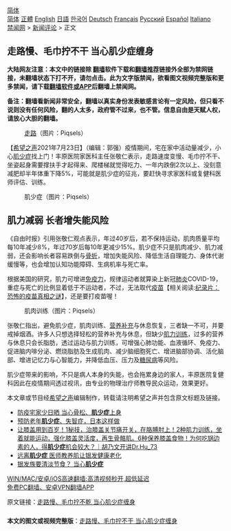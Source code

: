  <!-- 面包屑导航 --> <div class="breadcrumb"><!-- GTranslate: https://gtranslate.io/ -->  <div class="switcher notranslate">  <div class="selected">  <a href="#" onclick="return false;"> 简体</a>  </div>  <div class="option">  <a href="https://www.bannedbook.org" onclick="doGTranslate('zh-CN|zh-CN');jQuery('div.switcher div.selected a').html(jQuery(this).html());return false;" title="简体中文" class="nturl selected"> 简体</a>  <a href="https://www.bannedbook.org/zh-tw/" onclick="doGTranslate('zh-CN|zh-TW');jQuery('div.switcher div.selected a').html(jQuery(this).html());return false;" title="繁體中文" class="nturl"> 正體</a>  <a href="https://www.bannedbook.org/en/" onclick="doGTranslate('zh-CN|en');jQuery('div.switcher div.selected a').html(jQuery(this).html());return false;" title="English" class="nturl"> English</a>  <a href="https://www.bannedbook.org/ja/" onclick="doGTranslate('zh-CN|ja');jQuery('div.switcher div.selected a').html(jQuery(this).html());return false;" title="日本語" class="nturl"> 日語</a>  <a href="https://www.bannedbook.org/ko/" onclick="doGTranslate('zh-CN|ko');jQuery('div.switcher div.selected a').html(jQuery(this).html());return false;" title="한국어" class="nturl"> 한국어</a>  <a href="https://www.bannedbook.org/de/" onclick="doGTranslate('zh-CN|de');jQuery('div.switcher div.selected a').html(jQuery(this).html());return false;" title="Deutsch" class="nturl"> Deutsch</a>  <a href="https://www.bannedbook.org/fr/" onclick="doGTranslate('zh-CN|fr');jQuery('div.switcher div.selected a').html(jQuery(this).html());return false;" title="Français" class="nturl"> Français</a>  <a href="https://www.bannedbook.org/ru/" onclick="doGTranslate('zh-CN|ru');jQuery('div.switcher div.selected a').html(jQuery(this).html());return false;" title="Русский" class="nturl"> Русский</a>  <a href="https://www.bannedbook.org/es/" onclick="doGTranslate('zh-CN|es');jQuery('div.switcher div.selected a').html(jQuery(this).html());return false;" title="Español" class="nturl"> Español</a>  <a href="https://www.bannedbook.org/it/" onclick="doGTranslate('zh-CN|it');jQuery('div.switcher div.selected a').html(jQuery(this).html());return false;" title="Italiano" class="nturl"> Italiano</a>  </div>  </div>      <div class='breadcrumb-sub'><!-- Breadcrumb NavXT 6.3.0 --> <a href="https://www.bannedbook.org/" class="home">禁闻网</a> &gt; <a href="https://www.bannedbook.org/bnews/comments/" class="category">新闻评论</a> &gt; 正文</div></div><h2>走路慢、毛巾拧不干 当心肌少症缠身</h2> <p class="notice"><b>大陆网友注意：本文中的链接除 <a href="https://github.com/bannedbook/fanqiang" >翻墙</a>软件下载和<a href="https://github.com/killgcd/justmysocks/blob/master/README.md">翻墙推荐</a>链接外全部为禁网链接，未翻墙状态下打不开，请勿点击。此为文字版禁闻，欲看图文视频完整版和更多禁闻，请下载<a href="https://github.com/bannedbook/fanqiang">翻墙软件或APP</a>后翻墙上禁闻网。</p><p>备注：翻墙看新闻非常安全，翻墙以真实身份发表敏感言论有一定风险，但只看不说则没有任何风险，翻的人太多，政府管不过来，也不管。信息自由是天赋人权，请放心大胆的翻墙。</b></p>  <div class="entry"> <figure> <p><figcaption><a href="https://www.bannedbook.org/bnews/tag/%E8%B5%B0%E8%B7%AF/" class="st_tag internal_tag" rel="tag" title="标签 走路 下的日志">走路</a>（图片：Piqsels）     </figcaption></figure> <p>【<span class='wp_keywordlink_affiliate'><a href="https://www.soundofhope.org" title="希望之声" target="_blank">希望之声</a></span>2021年7月23日】（编辑：郭强）疫情期间，宅在家中活动量减少，小心<a href="https://www.bannedbook.org/bnews/tag/%E8%82%8C%E5%B0%91%E7%97%87/" class="st_tag internal_tag" rel="tag" title="标签 肌少症 下的日志">肌少症</a>找上门！丰原医院家医科主任张敬仁表示，走路速度变慢、毛巾拧不干、坐姿起身需要撑扶手才起得来、爬楼梯就觉得吃力、一年内跌倒2次以上、没刻意减肥却半年体重下降5%，可能就是肌少症的征兆，要赶快寻求家医科或复健科医师评估、训练。</p> <figure><figcaption>肌少症（图片：Piqsels）</figcaption></figure> <h2>肌力减弱 长者增失能风险</h2> <p>《自由时报》引用张敬仁观点表示，年过40岁后，若不保持运动，肌肉质量平均每10年减少8%，年过70岁后每10年更减少15%。肌少症不只是肌肉减少、肌力减弱，还会影响长者容易跌倒与<a href="https://www.bannedbook.org/bnews/tag/%E9%AA%A8%E6%8A%98/" class="st_tag internal_tag" rel="tag" title="标签 骨折 下的日志">骨折</a>，增加失能风险、降低生活自理能力、身体代谢缓慢等，也会增加认知功能障碍、生病机率与死亡率。</p>  <p>根据美国的研究，肌力可增进<a href="https://www.bannedbook.org/bnews/tag/%E5%85%8D%E7%96%AB%E5%8A%9B/" class="st_tag internal_tag" rel="tag" title="标签 免疫力 下的日志">免疫力</a>，规律运动者就算染上新冠<a href="https://www.bannedbook.org/bnews/tag/%e8%82%ba%e7%82%8e/" class="st_tag internal_tag" rel="tag" title="标签 肺炎 下的日志">肺炎</a>COVID-19，重症与死亡的比例显着低于不运动者，不过，无法取代<span class='wp_keywordlink'><a href="https://www.bannedbook.org/bnews/tculture/20160630/551027.html" title="疫苗" target="_blank">疫苗</a></span>【相关阅读:<a href='https://www.bannedbook.org/bnews/topimagenews/20180408/925060.html' target='_blank'>纪录片：恐怖的疫苗真相之谜</a>】，还是要打疫苗喔！</p> <figure><figcaption>肌肉训练（图片：Piqsels）</figcaption></figure> <p>张敬仁指出，避免肌少症，肌肉训练、<a href="https://www.bannedbook.org/bnews/tag/%E8%90%A5%E5%85%BB%E8%A1%A5%E5%85%85/" class="st_tag internal_tag" rel="tag" title="标签 营养补充 下的日志">营养补充</a>与休息恢复，三者缺一不可，并要戒掉烟酒。许多人只想选择轻松的营养补充与休息，但缺少<a href="https://www.bannedbook.org/bnews/tag/%E8%82%8C%E5%8A%9B%E8%AE%AD%E7%BB%83/" class="st_tag internal_tag" rel="tag" title="标签 肌力训练 下的日志">肌力训练</a>，过多的营养与休息只会长脂肪，透过运动与肌力训练，可增强心肺功能、血液循环、免疫力、促进脑内啡分泌、燃烧脂肪及生成肌肉、减少脑细胞死亡、增进脑部协调、活化脑部、增进记忆力与心智能力，并降低血压、压力及<a href="https://www.bannedbook.org/bnews/tag/%e7%b3%96%e5%b0%bf%e7%97%85/" class="st_tag internal_tag" rel="tag" title="标签 糖尿病 下的日志">糖尿病</a>等风险。</p>  <p>肌少症带来的影响，不只是病人本身的失能，也会拖累身边的家人，丰原医院复健科因此在疫情期间透过视讯，由专业的物理治疗师教导民众运动，效果更好。</p> <p>本文章或节目经<a href="https://www.bannedbook.org/bnews/tag/%e5%b8%8c%e6%9c%9b%e4%b9%8b%e5%a3%b0/" class="st_tag internal_tag" rel="tag" title="标签 希望之声 下的日志">希望之声</a>编辑制作，转载请注明希望之声并包含原文标题及链接。 </p>  <ul class='op-related-articles' title='相关阅读'> <li><a href='https://www.bannedbook.org/bnews/comments/20210614/1566479.html' target='_blank'>防疫宅家少日晒 当心骨松、<b>肌少症</b>上身</a></li> <li><a href='https://www.bannedbook.org/bnews/health/20210317/1506777.html' target='_blank'>预防老年<b>肌少症</b>、失智症，日本这样做</a></li> <li><a href='https://www.bannedbook.org/bnews/bannedvideo/20210225/1493853.html' target='_blank'>让膝盖用到百岁！1秘技，治膝盖关节痛开关，在胳膊肘上！2种肌力训练，坐着就能运动，强化膝盖灵活度，再生骨骼肌。6种保养膝盖食物！为何吃锅边素的人，得<b>肌少症</b>机会较大？｜胡乃文开讲Dr.Hu_73</a></li> <li><a href='https://www.bannedbook.org/bnews/taiwannews/20201029/1422308.html' target='_blank'>远离<b>肌少症</b> 医师教养肌让银发健康老化</a></li> <li><a href='https://www.bannedbook.org/bnews/taiwannews/20200811/1378298.html' target='_blank'>银发族要清淡节食？ 当心<b>肌少症</b></a></li> </ul> <p class="texttj"> <a href="https://github.com/bannedbook/fanqiang/wiki/V2ray%E6%9C%BA%E5%9C%BA" target="_blank">WIN/MAC/安卓/iOS高速翻墙:高清视频秒开,超低延迟</a><br/> <a href="https://github.com/bannedbook/fanqiang/wiki/%E7%A6%81%E9%97%BB%E7%BD%91%E5%AE%89%E5%8D%93%E7%BF%BB%E5%A2%99%E6%96%B0%E9%97%BBAPP" target="_blank">免费PC翻墙、安卓VPN翻墙APP</a></p><p>原文链接：<a class="src_link"  href="https://www.soundofhope.org/post/527807" target="_blank">走路慢、毛巾拧不乾 当心肌少症缠身</a></p> <a name='sharetosocial'></a>  <div style="margin-bottom:5px;padding-bottom:5px;clear:both"> <div id="archive-pix-1" class="banner-ads"> <!-- AuctionX Display platform tag START --> <div id="26318x728x90x621x_ADSLOT2" clicktrack="%%CLICK_URL_ESC%%"></div> <!-- AuctionX Display platform tag END --> </div> <div id="archive-pix-2" class="banner-ads"> <!-- AuctionX Display platform tag START --> <div id="26315x300x250x621x_ADSLOT2" clicktrack="%%CLICK_URL_ESC%%"></div> <!-- AuctionX Display platform tag END --> </div> </div>  <div id="archive-pix-1" class="banner-ads"> <!-- AuctionX Display platform tag START --> <div id="26318x728x90x621x_ADSLOT3" clicktrack="%%CLICK_URL_ESC%%"></div> <!-- AuctionX Display platform tag END --> </div> <div><b>本文的图文或视频完整版</b>：<a href='https://www.bannedbook.org/bnews/comments/20210723/1592727.html'>走路慢、毛巾拧不干 当心肌少症缠身</a></div>  </div><!--END ENTRY--> 